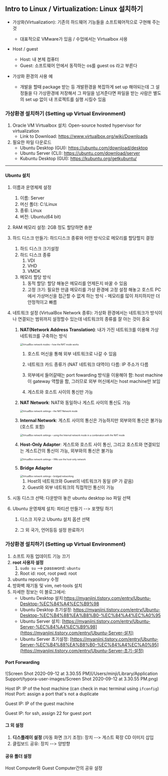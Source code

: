 ## Intro to Linux / Virtualization: Linux 설치하기

- 가상화(Virtualization): 기존의 하드웨어 기능들을 소프트웨어적으로 구현해 주는것
  - 대표적으로 VMware가 있음 / 수업에서는 Virtualbox 사용

- Host / guest
  - Host: 내 본체 컴퓨터
  - Guest: 소프트웨어 안에서 동작하는 os를 guest os 라고 부른다
- 가상화 환경의 사용 예
  - 개발을 할때 package 받는 등 개발환경을 복잡하게 set up 해야되는데 그 설정들을 다 가상환경에 저장해서 그 파일을 넘겨준다면 파일을 받는 사람은 별도의 set up 없이 내 프로젝트를 실행 시킬수 있음



### 가상환경 설치하기 (Setting up Virtual Environment)

1. Oracle VM Virtualbox 설치: Open-source hosted hypervisor for virtualization
   - Link to Download: https://www.virtualbox.org/wiki/Downloads
2. 필요한 파일 다운로드
   - Ubuntu Desktop (GUI): https://ubuntu.com/download/desktop
   - Ubuntu Server (CLI): https://ubuntu.com/download/server
   - Kubuntu Desktop (GUI): https://kubuntu.org/getkubuntu/

-----

#### Ubuntu 설치

1. 이름과 운영체제 설정

   1. 이름: Server
   2. 머신 폴더: C:\Linux
   3. 종류: Linux
   4. 버전: Ubuntu(64 bit)

2. RAM 메모리 설정: 2GB 정도 할당하면 충분

3. 하드 디스크 만들기: 하드디스크 종류와 어떤 방식으로 메모리를 할당할지 결정

   1. 하드 디스크 크기설정
   2. 하드 디스크 종류
      1. VDI
      2. VHD
      3. VMDK
   3. 메모리 할당 방식
      1. 동적 할당: 할당 해놓은 메모리를 언제든지 바꿀 수 있음
      2. 고정 크기: 필요한 만큼 메모리를 가상 환경에 고정 설정 해놓고 호스트 PC 에서 가상머신을 접근할 수 없게 하는 방식  - 메모리를 많이 차지하지만 더 안정적이고 빠름

4. 네트워크 설정 (VirtualBox Network 종류): 가상화 환경에서는 네트워크가 방식이나 연결되는 범위까지 설정할수 있는데 네트워크의 종류를 잘 아는 것이 중요

   1. **NAT(Network Address Translation)**: 내가 가진 네트워크를 이용해 가상 네트워크를 구축하는 방식

      <img src="https://www.nakivo.com/blog/wp-content/uploads/2019/07/VirtualBox-network-modes-%E2%80%93-how-the-NAT-mode-works.png" alt="VirtualBox network modes – how the NAT mode works" style="zoom:50%;" />

      1. 호스트 머신을 통해 외부 네트워크로 나갈 수 있음

      2. 네트워크 카드 종류가 (NAT 네트워크 대역이) 다름: IP 주소가 다름

      3. 외부에서 들어갈때는 port fowarding 방식을 이용해야 함: host machine이 gateway 역할을 함, 그러므로 외부 머신에서는 host machine만 보임

      4. 게스트와 호스트 사이의 통신만 가능
         
         

   2. **NAT Network**: NAT와 동일하나 게스트 사이의 통신도 가능

      <img src="https://www.nakivo.com/blog/wp-content/uploads/2019/07/VirtualBox-network-settings-%E2%80%93-the-NAT-Network-mode.png" alt="VirtualBox network settings – the NAT Network mode" style="zoom:50%;" />

      

      

   3. **Internal Network**: 게스트 사이의 통신은 가능하지만 외부와의 통신은 불가능(호스트 포함)

      <img src="https://www.nakivo.com/blog/wp-content/uploads/2019/07/VirtualBox-network-settings-%E2%80%93-using-the-Internal-network-mode-in-a-combination-with-the-NAT-mode.png" alt="VirtualBox network settings – using the Internal network mode in a combination with the NAT mode" style="zoom:50%;" />

      

   4. **Host-Only Adapter**: 게스트와 호스트 사이 통신, 그리고 호스트와 연결되있는 게스트간의 통신이 가능, 외부와의 통신은 불가능

      <img src="https://www.nakivo.com/blog/wp-content/uploads/2019/07/VirtualBox-network-settings-%E2%80%93-VMs-use-the-host-only-network.png" alt="VirtualBox network settings – VMs use the host-only network" style="zoom:50%;" />

   5. **Bridge Adapter**

      <img src="https://www.nakivo.com/blog/wp-content/uploads/2019/07/VirtualBox-network-settings-%E2%80%93-bridged-networking.png" alt="VirtualBox network settings – bridged networking" style="zoom:50%;" />

      1. Host의 네트워크와 Guest의 네트워크가 동일 (IP 가 같음)
      2. Guest와 외부 네트워크의 직접적인 통신이 가능
         

5. 시동 디스크 선택: 다운받아 놓은 ubuntu desktop iso 파일 선택

6. Ubuntu 운영채제 설치: 파티션 만들기 --> 포맷팅 하기

   1. 디스크 지우고 Ubuntu 설치 옵션 선택
   
   2. 그 외 국가, 언어등등 설정 완료하기
   
      

### 가상환경 설치하기 (Setting up Virtual Environment)

1. 소프트 자동 업데이트 기능 끄기
2. **root 사용자 설정**
   1. `sudo su` --> password: `ubuntu`
   2. Root id: root, root pwd: root
3. ubuntu repository 수정
4. 방화벽 재기동 및 vim, net-tools 설치
5. 자세한 정보는 이 블로그에서:
   - Ubuntu Desktop 설치:https://myanjini.tistory.com/entry/Ubuntu-Desktop-%EC%84%A4%EC%B9%98
   - Ubuntu Desktop 초기설정: https://myanjini.tistory.com/entry/Ubuntu-Desktop-%EC%B4%88%EA%B8%B0-%EC%84%A4%EC%A0%95
   - Ubuntu Server 설치: [https://myanjini.tistory.com/entry/Ubuntu-Server-%EC%84%A4%EC%B9%98](https://myanjini.tistory.com/entry/Ubuntu-Server-설치)
   - Ubuntu Server 초기설정: [https://myanjini.tistory.com/entry/Ubuntu-Server-%EC%B4%88%EA%B8%B0-%EC%84%A4%EC%A0%95](https://myanjini.tistory.com/entry/Ubuntu-Server-초기-설정)



#### Port Forwarding



![Screen Shot 2020-09-12 at 3.30.55 PM](/Users/minji/Library/Application Support/typora-user-images/Screen Shot 2020-09-12 at 3.30.55 PM.png)



Host IP: IP of the host machine (can check in mac terminal using `ifconfig`)
Host Port: assign a port that's not a duplicate

Guest IP: IP of the guest machine

Guest IP: for ssh, assign 22 for guest port

#### 그 외 설정

1. **디스플레이 설정** (자동 화면 크기 조정): 장치 --> 게스트 확장 CD 이미지 삽입
2. 클립보드 공유: 장치 --> 양방향

#### 공유 폴더 설정

Host Computer와 Guest Computer간의 공유 설정